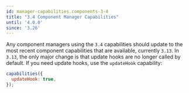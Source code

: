 ```yaml
---
id: manager-capabilities.components-3-4
title: "3.4 Component Manager Capabilities"
until: '4.0.0'
since: '3.26'
---
```


Any component managers using the `3.4` capabilities should update to the most
recent component capabilities that are available, currently `3.13`. In `3.13`,
the only major change is that update hooks are no longer called by default. If
you need update hooks, use the `updateHook` capability:

```js
capabilities({
  updateHook: true,
});
```
